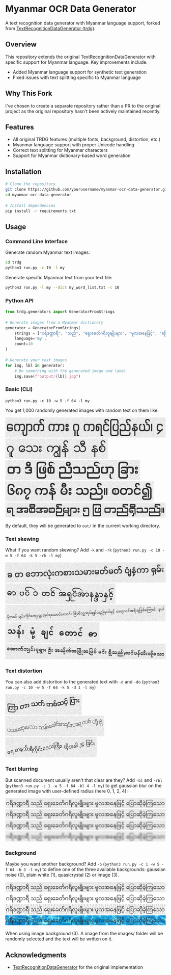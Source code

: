 # Myanmar OCR Data Generator

A text recognition data generator with Myanmar language support, forked from [TextRecognitionDataGenerator (trdg)](https://github.com/Belval/TextRecognitionDataGenerator).

## Overview

This repository extends the original TextRecognitionDataGenerator with specific support for Myanmar language. Key improvements include:

- Added Myanmar language support for synthetic text generation
- Fixed issues with text splitting specific to Myanmar language

## Why This Fork

I've chosen to create a separate repository rather than a PR to the original project as the original repository hasn't been actively maintained recently.

## Features

- All original TRDG features (multiple fonts, background, distortion, etc.)
- Myanmar language support with proper Unicode handling
- Correct text splitting for Myanmar characters
- Support for Myanmar dictionary-based word generation

## Installation

```bash
# Clone the repository
git clone https://github.com/yourusername/myanmar-ocr-data-generator.git
cd myanmar-ocr-data-generator

# Install dependencies
pip install -r requirements.txt
```

## Usage

### Command Line Interface

Generate random Myanmar text images:

```bash
cd trdg
python3 run.py -c 10 -l my
```

Generate specific Myanmar text from your text file:

```bash
python3 run.py -l my --dict my_word_list.txt -c 10
```

### Python API

```python
from trdg.generators import GeneratorFromStrings

# Generate images from a Myanmar dictionary
generator = GeneratorFromStrings(
    strings = ["ဂရိဒဏ္ဍာရီ", "သည်", "ရှေးခေတ်ဂရိလူမျိုးများ", "မူလအနေဖြင့်", "ပြောဆိုခဲ့ကြသော", "ဒဏ္ဍာရီ"],
    language='my',
    count=10
)

# Generate your text images
for img, lbl in generator:
    # Do something with the generated image and label
    img.save(f"output/{lbl}.jpg")
```

### Basic (CLI)

`python3 run.py -c 10 -w 5 -f 64 -l my`

You get 1,000 randomly generated images with random text on them like:

![1](samples/mm-1.jpg "1")
![2](samples/mm-2.jpg "2")
![3](samples/mm-3.jpg "3")
![4](samples/mm-4.jpg "4")
![5](samples/mm-5.jpg "5")

By default, they will be generated to `out/` in the current working directory.

### Text skewing

What if you want random skewing? Add `-k` and `-rk` (`python3 run.py -c 10 -w 5 -f 64 -k 5 -rk -l my`)

![6](samples/mm-6.jpg "6")
![7](samples/mm-7.jpg "7")
![8](samples/mm-8.jpg "8")
![9](samples/mm-9.jpg "9")
![10](samples/mm-10.jpg "10")

### Text distortion
You can also add distortion to the generated text with `-d` and `-do` (`python3 run.py -c 10 -w 5 -f 64 -k 5 -d 1 -l my`)

![23](samples/mm-24.jpg "0")
![24](samples/mm-25.jpg "1")
![25](samples/mm-26.jpg "2")

### Text blurring

But scanned document usually aren't that clear are they? Add `-bl` and `-rbl` (`python3 run.py -c 1 -w 5 -f 64 -bl 4 -l my`) to get gaussian blur on the generated image with user-defined radius (here 0, 1, 2, 4):

![11](samples/mm-11.jpg "0")
![12](samples/mm-12.jpg "1")
![13](samples/mm-13.jpg "2")
![14](samples/mm-14.jpg "4")

### Background

Maybe you want another background? Add `-b` (`python3 run.py -c 1 -w 5 -f 64 -b 3 -l my`) to define one of the three available backgrounds: gaussian noise (0), plain white (1), quasicrystal (2) or image (3).

![15](samples/mm-15.jpg "0")
![16](samples/mm-16.jpg "1")
![17](samples/mm-17.jpg "2")
![23](samples/mm-23.jpg "3")

When using image background (3). A image from the images/ folder will be randomly selected and the text will be written on it.

## Acknowledgments

- [TextRecognitionDataGenerator](https://github.com/Belval/TextRecognitionDataGenerator) for the original implementation
